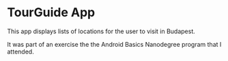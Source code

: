 TourGuide App
===================================

This app displays lists of locations  for the user to visit in Budapest.

It was part of an exercise the the Android Basics Nanodegree program that I attended.
